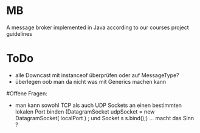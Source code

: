 # MB
A message broker implemented in Java according to our courses project guidelines

# ToDo
* alle Downcast mit instanceof überprüfen oder auf MessageType?
* überlegen oob man da nicht was mit Generics machen kann





#Offene Fragen: 

* man kann sowohl TCP als auch UDP Sockets an einen bestimmten lokalen Port binden (DatagramSocket udpSocket = new DatagramSocket( localPort ) ; und Socket s s.bind();) ... macht das Sinn ?
